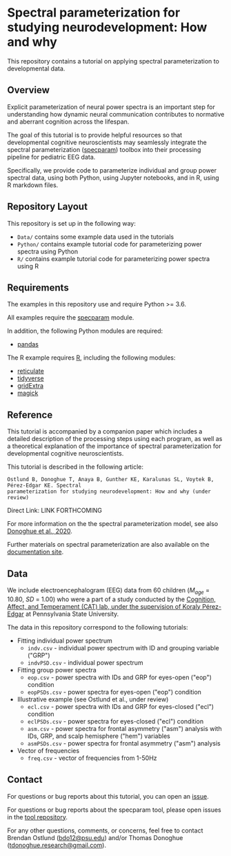 # Spectral parameterization for studying neurodevelopment: How and why

This repository contains a tutorial on applying spectral parameterization to developmental data.

## Overview

Explicit parameterization of neural power spectra is an important step for understanding how
dynamic neural communication contributes to normative and aberrant cognition across the lifespan.

The goal of this tutorial is to provide helpful resources so that developmental cognitive
neuroscientists may seamlessly integrate the spectral parameterization
([specparam](https://github.com/fooof-tools/fooof))
toolbox into their processing pipeline for pediatric EEG data.

Specifically, we provide code to parameterize individual and group power spectral data,
using both Python, using Jupyter notebooks, and in R, using R markdown files.

## Repository Layout

This repository is set up in the following way:

- `Data/` contains some example data used in the tutorials
- `Python/` contains example tutorial code for parameterizing power spectra using Python
- `R/` contains example tutorial code for parameterizing power spectra using R

## Requirements

The examples in this repository use and require Python >= 3.6.

All examples require the [specparam](https://github.com/fooof-tools/fooof) module.

In addition, the following Python modules are required:

- [pandas](https://github.com/pandas-dev/pandas)

The R example requires [R](https://www.r-project.org/), including the following modules:

- [reticulate](https://rstudio.github.io/reticulate/)
- [tidyverse](https://www.tidyverse.org/)
- [gridExtra](https://github.com/baptiste/gridextra/wiki)
- [magick](https://docs.ropensci.org/magick/articles/intro.html)

## Reference

This tutorial is accompanied by a companion paper which includes a detailed description of the processing steps using each program, as well as a theoretical explanation of the importance of spectral parameterization for developmental cognitive neuroscientists.

This tutorial is described in the following article:

    Ostlund B, Donoghue T, Anaya B, Gunther KE, Karalunas SL, Voytek B, Pérez-Edgar KE. Spectral
    parameterization for studying neurodevelopment: How and why (under review)

Direct Link: LINK FORTHCOMING

For more information on the the spectral parameterization model, see also
[Donoghue et al., 2020](https://www.nature.com/articles/s41593-020-00744-x).

Further materials on spectral parameterization are also available on the
[documentation site](https://fooof-tools.github.io/).

## Data
We include electroencephalogram (EEG) data from 60 children (*M<sub>age</sub>* = 10.80, *SD* = 1.00) who were a part of a study conducted by the [Cognition, Affect, and Temperament (CAT) lab, under the supervision of Koraly Pérez-Edgar](http://www.catlabpsu.com/) at Pennsylvania State University.

The data in this repository correspond to the following tutorials:

- Fitting individual power spectrum
  + `indv.csv` - individual power spectrum with ID and grouping variable ("GRP")
  + `indvPSD.csv` - individual power spectrum 
- Fitting group power spectra
  + `eop.csv` - power spectra with IDs and GRP for eyes-open ("eop") condition
  + `eopPSDs.csv` - power spectra for eyes-open ("eop") condition
- Illustrative example (see Ostlund et al., under review)
  + `ecl.csv` - power spectra with IDs and GRP for eyes-closed ("ecl") condition
  + `eclPSDs.csv` - power spectra for eyes-closed ("ecl") condition
  + `asm.csv` - power spectra for frontal asymmetry ("asm") analysis with IDs, GRP, and scalp hemisphere ("hem") variables
  + `asmPSDs.csv` - power spectra for frontal asymmetry ("asm") analysis
- Vector of frequencies
  + `freq.csv` - vector of frequencies from 1-50Hz

## Contact

For questions or bug reports about this tutorial, you can open an
[issue](https://github.com/fooof-tools/DevDemo/issues).

For questions or bug reports about the specparam tool, please open issues in the
[tool repository](https://github.com/fooof-tools/fooof).

For any other questions, comments, or concerns, feel free to contact Brendan Ostlund (bdo12@psu.edu) and/or Thomas Donoghue (tdonoghue.research@gmail.com).
